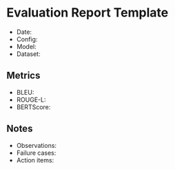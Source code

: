 # Evaluation Report Template

- Date:
- Config:
- Model:
- Dataset:

## Metrics
- BLEU:
- ROUGE-L:
- BERTScore:

## Notes
- Observations:
- Failure cases:
- Action items:
